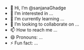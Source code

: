 - 👋 Hi, I’m @sanjanaGhadge
- 👀 I’m interested in ...
- 🌱 I’m currently learning ...
- 💞️ I’m looking to collaborate on ...
- 📫 How to reach me ...
- 😄 Pronouns: ...
- ⚡ Fun fact: ...

<!---
sanjanaGhadge/sanjanaGhadge is a ✨ special ✨ repository because its `README.md` (this file) appears on your GitHub profile.
You can click the Preview link to take a look at your changes.
--->
